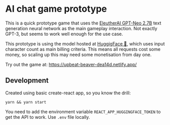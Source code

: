 # AI chat game prototype

This is a quick prototype game that uses the [EleutherAI GPT-Neo
2.7B](https://huggingface.co/EleutherAI/gpt-neo-2.7B) text generation neural
network as the main gameplay interaction. Not exactly GPT-3, but seems to work
well enough for the use case.

This prototype is using the model hosted at [HuggigFace
🤗](https://huggingface.co/), which uses input character count as main billing
criteria. This means all requests cost some money, so scaling up this may need
some monetisation from day one.

Try out the game at:
https://upbeat-beaver-dea14d.netlify.app/
## Development

Created using basic create-react app, so you know the drill:

```yarn && yarn start```

You need to add the environment variable `REACT_APP_HUGGINGFACE_TOKEN` to get
the API to work. Use `.env` file locally.